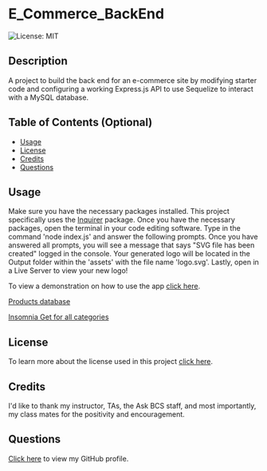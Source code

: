 # E_Commerce_BackEnd
![License: MIT](https://img.shields.io/badge/License-MIT-yellow.svg)

## Description
A project to build the back end for an e-commerce site by modifying starter code and configuring a working Express.js API to use Sequelize to interact with a MySQL database.

## Table of Contents (Optional)

- [Usage](#usage)
- [License](#license)
- [Credits](#credits)
- [Questions](#Questions)

## Usage

Make sure you have the necessary packages installed. This project specifically uses the [Inquirer](https://www.npmjs.com/package/inquirer/v/8.2.4) package. Once you have the necessary packages, open the terminal in your code editing software. Type in the command 'node index.js' and answer the following prompts. Once you have answered all prompts, you will see a message that says "SVG file has been created" logged in the console. Your generated logo will be located in the Output folder within the 'assets' with the file name 'logo.svg'. Lastly, open in a Live Server to view your new logo!

To view a demonstration on how to use the app [click here](https://drive.google.com/file/d/1QOU8U_hQr7dZk63IocnD_dXDc8EEtsrc/view).

[Products database](./assets/ecommerce_01.png)

[Insomnia Get for all categories](./assets/ecommerce_02.png)

## License
To learn more about the license used in this project [click here](https://opensource.org/licenses/MIT).

## Credits
I'd like to thank my instructor, TAs, the Ask BCS staff, and most importantly, my class mates for the positivity and encouragement.  

## Questions
[Click here](https://github.com/emilymclean94) to view my GitHub profile.


